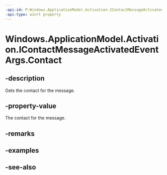 ```yaml
---
-api-id: P:Windows.ApplicationModel.Activation.IContactMessageActivatedEventArgs.Contact
-api-type: winrt property
---
```


<!-- Property syntax
public Windows.ApplicationModel.Contacts.Contact Contact { get; }
-->

# Windows.ApplicationModel.Activation.IContactMessageActivatedEventArgs.Contact

## -description
Gets the contact for the message.

## -property-value
The contact for the message.

## -remarks

## -examples

## -see-also
